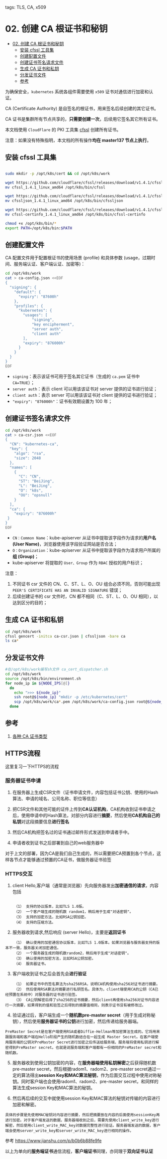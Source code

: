 tags: TLS, CA, x509

# 02. 创建 CA 根证书和秘钥

<!-- TOC -->

- [02. 创建 CA 根证书和秘钥](#02-创建-ca-根证书和秘钥)
    - [安装 cfssl 工具集](#安装-cfssl-工具集)
    - [创建配置文件](#创建配置文件)
    - [创建证书签名请求文件](#创建证书签名请求文件)
    - [生成 CA 证书和私钥](#生成-ca-证书和私钥)
    - [分发证书文件](#分发证书文件)
    - [参考](#参考)

<!-- /TOC -->

为确保安全，`kubernetes` 系统各组件需要使用 `x509` 证书对通信进行加密和认证。

CA (Certificate Authority) 是自签名的根证书，用来签名后续创建的其它证书。

CA 证书是集群所有节点共享的，**只需要创建一次**，后续用它签名其它所有证书。

本文档使用 `CloudFlare` 的 PKI 工具集 [cfssl](https://github.com/cloudflare/cfssl) 创建所有证书。

注意：如果没有特殊指明，本文档的所有操作**均在 master137 节点上执行**。

## 安装 cfssl 工具集

``` bash

sudo mkdir -p /opt/k8s/cert && cd /opt/k8s/work

wget https://github.com/cloudflare/cfssl/releases/download/v1.4.1/cfssl_1.4.1_linux_amd64
mv cfssl_1.4.1_linux_amd64 /opt/k8s/bin/cfssl

wget https://github.com/cloudflare/cfssl/releases/download/v1.4.1/cfssljson_1.4.1_linux_amd64
mv cfssljson_1.4.1_linux_amd64 /opt/k8s/bin/cfssljson

wget https://github.com/cloudflare/cfssl/releases/download/v1.4.1/cfssl-certinfo_1.4.1_linux_amd64
mv cfssl-certinfo_1.4.1_linux_amd64 /opt/k8s/bin/cfssl-certinfo

chmod +x /opt/k8s/bin/*
export PATH=/opt/k8s/bin:$PATH
```

## 创建配置文件

CA 配置文件用于配置根证书的使用场景 (profile) 和具体参数 (usage，过期时间、服务端认证、客户端认证、加密等)：

``` bash
cd /opt/k8s/work
cat > ca-config.json <<EOF
{
  "signing": {
    "default": {
      "expiry": "87600h"
    },
    "profiles": {
      "kubernetes": {
        "usages": [
            "signing",
            "key encipherment",
            "server auth",
            "client auth"
        ],
        "expiry": "876000h"
      }
    }
  }
}
EOF
```
+ `signing`：表示该证书可用于签名其它证书（生成的 `ca.pem` 证书中 `CA=TRUE`）；
+ `server auth`：表示 client 可以用该该证书对 server 提供的证书进行验证；
+ `client auth`：表示 server 可以用该该证书对 client 提供的证书进行验证；
+ `"expiry": "876000h"`：证书有效期设置为 100 年；

## 创建证书签名请求文件

``` bash
cd /opt/k8s/work
cat > ca-csr.json <<EOF
{
  "CN": "kubernetes-ca",
  "key": {
    "algo": "rsa",
    "size": 2048
  },
  "names": [
    {
      "C": "CN",
      "ST": "BeiJing",
      "L": "BeiJing",
      "O": "k8s",
      "OU": "opsnull"
    }
  ],
  "ca": {
    "expiry": "876000h"
 }
}
EOF
```
+ `CN：Common Name`：kube-apiserver 从证书中提取该字段作为请求的**用户名 (User Name)**，浏览器使用该字段验证网站是否合法；
+ `O：Organization`：kube-apiserver 从证书中提取该字段作为请求用户所属的**组 (Group)**；
+ kube-apiserver 将提取的 `User、Group` 作为 `RBAC` 授权的用户标识；

注意：
1. 不同证书 csr 文件的 CN、C、ST、L、O、OU 组合必须不同，否则可能出现 `PEER'S CERTIFICATE HAS AN INVALID SIGNATURE` 错误；
2. 后续创建证书的 csr 文件时，CN 都不相同（C、ST、L、O、OU 相同），以达到区分的目的；

## 生成 CA 证书和私钥

``` bash
cd /opt/k8s/work
cfssl gencert -initca ca-csr.json | cfssljson -bare ca
ls ca*
```

## 分发证书文件

``` bash
#在/opt/k8s/work编写sh文件 ca_cert_dispatcher.sh
cd /opt/k8s/work
source /opt/k8s/bin/environment.sh
for node_ip in ${NODE_IPS[@]}
  do
    echo ">>> ${node_ip}"
    ssh root@${node_ip} "mkdir -p /etc/kubernetes/cert"
    scp /opt/k8s/work/ca*.pem /opt/k8s/work/ca-config.json root@${node_ip}:/etc/kubernetes/cert
  done
```

## 参考

1. [各种 CA 证书类型](https://github.com/kubernetes-incubator/apiserver-builder/blob/master/docs/concepts/auth.md)

## HTTPS流程

这里复习一下HTTPS的流程

### 服务器证书申请

1. 在服务器上生成CSR文件（证书申请文件，内容包括证书公钥、使用的Hash算法、申请的域名、公司名称、职位等信息）

2. 把CSR文件和其他可能的证件上传到**CA认证机构**，CA机构收到证书申请之后，使用申请中的Hash算法，对部分内容进行**摘要**，然后使用**CA机构自己的私钥**对这段摘要信息**进行签名**

3. 然后CA机构把签名过的证书通过邮件形式发送到申请者手中。

4. 申请者收到证书之后部署到自己的web服务器中

对于上文的部署，因为CA是我们自己生成的，所以需要把CA预置到各个节点，这样各节点才能够通过预置的CA证书，做服务器证书验签

### HTTPS交互

1. client Hello,客户端（通常是浏览器）先向服务器发出**加密通信的请求**，内容包括
```

    （1） 支持的协议版本，比如TLS 1.0版。
    （2） 一个客户端生成的随机数 random1，稍后用于生成"对话密钥"。
    （3） 支持的加密方法，比如RSA公钥加密。
    （4） 支持的压缩方法。
```
2. 服务器收到请求,然后响应 (server Hello)，主要是**返回证书**
```
    （1） 确认使用的加密通信协议版本，比如TLS 1.0版本。如果浏览器与服务器支持的版本不一致，服务器关闭加密通信。
    （2） 一个服务器生成的随机数random2，稍后用于生成"对话密钥"。
    （3） 确认使用的加密方法，比如RSA公钥加密。
    （4） 服务器证书。
```
3. 客户端收到证书之后会首先会**进行验证**
```
    （1） 如果证书中的签名算法为sha256RSA，说明CA机构使用sha256对证书进行摘要。
    （2） 然后使用RSA算法对摘要进行私钥签名。具体为，client端使用CA的公钥（CA已经预置在系统中）对服务器的证书进行验签。
    （3） CA公钥解密后得了sha256的证书摘要，然后client再使用sha256对证书内容进行一次摘要，如果得到的值和验签之后得到的摘要值相同，则表示证书没有被修改过。
```
4. 验证通过后，客户端生成一个**随机数pre-master secret**（用于生成对称秘钥），然后使用**服务器证书的公钥**进行加密，然后传递给服务器端。
```
PreMaster Secret是在客户端使用RSA或者Diffie-Hellman等加密算法生成的。它将用来跟服务端和客户端在Hello阶段产生的随机数结合在一起生成 Master Secret。在客户端使用服务端的公钥对PreMaster Secret进行加密之后传送给服务端，服务端将使用私钥进行解密得到PreMaster secret。也就是说服务端和客户端都有一份相同的PreMaster secret和随机数。
```
5. 服务器收到使用公钥加密的内容，在**服务器端使用私钥解密**之后获得随机数pre-master secret，然后根据radom1、radom2、pre-master secret通过一定的算法得出**session Key和MAC算法秘钥**，作为后面交互过程中使用对称秘钥。同时客户端也会使用radom1、radom2、pre-master secret，和同样的算法生成session Key和MAC算法的秘钥。

6. 然后再后续的交互中就使用session Key和MAC算法的秘钥对传输的内容进行加密和解密。
```
具体的步骤是先使用MAC秘钥对内容进行摘要，然后把摘要放在内容的后面使用sessionKey再进行加密。对于客户端发送的数据，服务器端收到之后，需要先使用client_write_key进行解密，然后使用client_write_MAC_key对数据完整性进行验证。服务器端发送的数据，客户端会使用server_write_key和server_write_MAC_key进行相同的操作。
```
参考 https://www.jianshu.com/p/b0b6b88fe9fe

以上为单向的**服务端证书**通信流程，**客户端证书**同理，亦同理于**双向证书认证**
